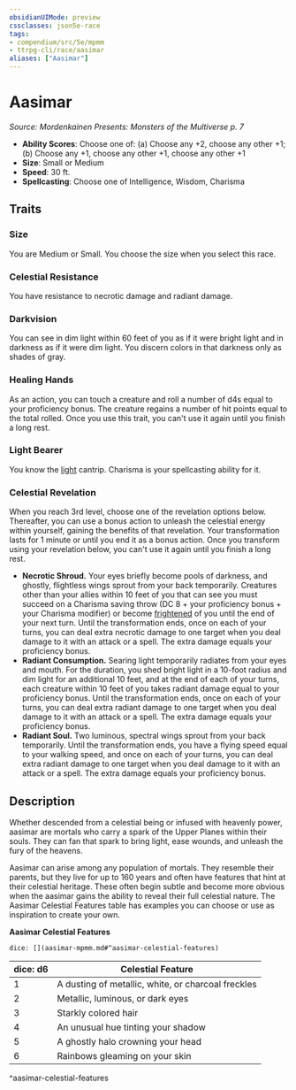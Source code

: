 ```yaml
---
obsidianUIMode: preview
cssclasses: json5e-race
tags:
- compendium/src/5e/mpmm
- ttrpg-cli/race/aasimar
aliases: ["Aasimar"]
---
```

# Aasimar
*Source: Mordenkainen Presents: Monsters of the Multiverse p. 7*  

- **Ability Scores**: Choose one of: (a) Choose any +2, choose any other +1; (b) Choose any +1, choose any other +1, choose any other +1
- **Size**: Small or Medium
- **Speed**: 30 ft.
- **Spellcasting**: Choose one of Intelligence, Wisdom, Charisma

## Traits

### Size

You are Medium or Small. You choose the size when you select this race.

### Celestial Resistance

You have resistance to necrotic damage and radiant damage.

### Darkvision

You can see in dim light within 60 feet of you as if it were bright light and in darkness as if it were dim light. You discern colors in that darkness only as shades of gray.

### Healing Hands

As an action, you can touch a creature and roll a number of d4s equal to your proficiency bonus. The creature regains a number of hit points equal to the total rolled. Once you use this trait, you can't use it again until you finish a long rest.

### Light Bearer

You know the [light](compendium/spells/light.md) cantrip. Charisma is your spellcasting ability for it.

### Celestial Revelation

When you reach 3rd level, choose one of the revelation options below. Thereafter, you can use a bonus action to unleash the celestial energy within yourself, gaining the benefits of that revelation. Your transformation lasts for 1 minute or until you end it as a bonus action. Once you transform using your revelation below, you can't use it again until you finish a long rest.

- **Necrotic Shroud.** Your eyes briefly become pools of darkness, and ghostly, flightless wings sprout from your back temporarily. Creatures other than your allies within 10 feet of you that can see you must succeed on a Charisma saving throw (DC 8 + your proficiency bonus + your Charisma modifier) or become [frightened](/compendium/rules/conditions.md#frightened) of you until the end of your next turn. Until the transformation ends, once on each of your turns, you can deal extra necrotic damage to one target when you deal damage to it with an attack or a spell. The extra damage equals your proficiency bonus.  
- **Radiant Consumption.** Searing light temporarily radiates from your eyes and mouth. For the duration, you shed bright light in a 10-foot radius and dim light for an additional 10 feet, and at the end of each of your turns, each creature within 10 feet of you takes radiant damage equal to your proficiency bonus. Until the transformation ends, once on each of your turns, you can deal extra radiant damage to one target when you deal damage to it with an attack or a spell. The extra damage equals your proficiency bonus.  
- **Radiant Soul.** Two luminous, spectral wings sprout from your back temporarily. Until the transformation ends, you have a flying speed equal to your walking speed, and once on each of your turns, you can deal extra radiant damage to one target when you deal damage to it with an attack or a spell. The extra damage equals your proficiency bonus.  

## Description

Whether descended from a celestial being or infused with heavenly power, aasimar are mortals who carry a spark of the Upper Planes within their souls. They can fan that spark to bring light, ease wounds, and unleash the fury of the heavens.

Aasimar can arise among any population of mortals. They resemble their parents, but they live for up to 160 years and often have features that hint at their celestial heritage. These often begin subtle and become more obvious when the aasimar gains the ability to reveal their full celestial nature. The Aasimar Celestial Features table has examples you can choose or use as inspiration to create your own.

**Aasimar Celestial Features**

`dice: [](aasimar-mpmm.md#^aasimar-celestial-features)`

| dice: d6 | Celestial Feature |
|----------|-------------------|
| 1 | A dusting of metallic, white, or charcoal freckles |
| 2 | Metallic, luminous, or dark eyes |
| 3 | Starkly colored hair |
| 4 | An unusual hue tinting your shadow |
| 5 | A ghostly halo crowning your head |
| 6 | Rainbows gleaming on your skin |
^aasimar-celestial-features